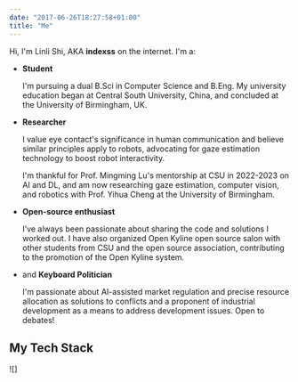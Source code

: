 ```yaml
---
date: "2017-06-26T18:27:58+01:00"
title: "Me"
---
```


Hi, I'm Linli Shi, AKA **indexss** on the internet. I'm a:

- **Student**

  I'm pursuing a dual B.Sci in Computer Science and B.Eng. My university education began at Central South University, China, and concluded at the University of Birmingham, UK.

- **Researcher**

  I value eye contact's significance in human communication and believe similar principles apply to robots, advocating for gaze estimation technology to boost robot interactivity. 

  I'm thankful for Prof. Mingming Lu's mentorship at CSU in 2022-2023 on AI and DL, and am now researching gaze estimation, computer vision, and robotics with Prof. Yihua Cheng at the University of Birmingham.

- **Open-source enthusiast**

  I’ve always been passionate about sharing the code and solutions I worked out. I have also organized Open Kyline open source salon with other students from CSU and the open source association, contributing to the promotion of the Open Kyline system.

- and **Keyboard Politician**

  I'm passionate about AI-assisted market regulation and precise resource allocation as solutions to conflicts and a proponent of industrial development as a means to address development issues. Open to debates!

## My Tech Stack
![]

